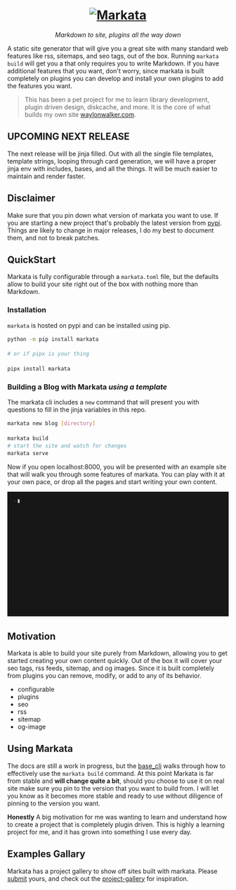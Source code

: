 <h1 align=center>
  <br>
  <a href="https://github.com/WaylonWalker/markata"><img src="https://user-images.githubusercontent.com/22648375/167527193-4e66d537-e78f-44dd-be65-2c1c109adf34.png" alt="Markata" width="400"></a>
</h1>

<p align=center>
  <em>
    Markdown to site, plugins all the way down
  </em>
</p>

A static site generator that will give you a great site with many standard web
features like rss, sitemaps, and seo tags, out of the box. Running `markata
build` will get you a that only requires you to write Markdown. If you have
additional features that you want, don't worry, since markata is built
completely on plugins you can develop and install your own plugins to add the
features you want.

> This has been a pet project for me to learn library development, plugin
> driven design, diskcache, and more.  It is the core of what builds my own site [waylonwalker.com](https://waylonwalker.com).

## UPCOMING NEXT RELEASE

The next release will be jinja filled. Out with all the single file templates, template strings, looping through card generation, we will have a proper jinja env with includes, bases, and all the things.  It will be much easier to maintain and render faster.

## Disclaimer

Make sure that you pin down what version of markata you want to use.  If you
are starting a new project that's probably the latest version from
[pypi](https://pypi.org/project/markata).  Things are likely to change in major
releases, I do my best to document them, and not to break patches.

## QuickStart

Markata is fully configurable through a `markata.toml` file, but the defaults
allow to build your site right out of the box with nothing more than Markdown.

### Installation

`markata` is hosted on pypi and can be installed using pip.

```bash
python -m pip install markata

# or if pipx is your thing

pipx install markata
```

### Building a Blog with Markata _using a template_

The markata cli includes a `new` command that will present you with questions
to fill in the jinja variables in this repo.

```bash
markata new blog [directory]

markata build
# start the site and watch for changes
markata serve
```

Now if you open localhost:8000, you will be presented with an example site that
will walk you through some features of markata. You can play with it at
your own pace, or drop all the pages and start writing your own content.

![new blog gif](./static/new-blog.gif)

## Motivation

Markata is able to build your site purely from Markdown, allowing you to get
started creating your own content quickly. Out of the box it will cover your
seo tags, rss feeds, sitemap, and og images. Since it is built completely from
plugins you can remove, modify, or add to any of its behavior.

- configurable
- plugins
- seo
- rss
- sitemap
- og-image

## Using Markata

The docs are still a work in progress, but the
[base_cli](https://markata.dev/markata/plugins/base_cli/) walks through how to
effectively use the `markata build` command. At this point Markata is far from
stable and **will change quite a bit**, should you choose to use it on real
site make sure you pin to the version that you want to build from. I will let
you know as it becomes more stable and ready to use without diligence of
pinning to the version you want.

**Honestly** A big motivation for me was wanting to learn and understand how to
create a project that is completely plugin driven. This is highly a learning
project for me, and it has grown into something I use every day.

## Examples Gallary

Markata has a project gallery to show off sites built with markata. Please
[submit](https://github.com/WaylonWalker/markata/issues/78) yours, and check
out the [project-gallery](http://markata.dev/project-gallery/) for inspiration.
